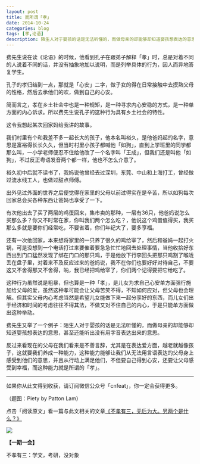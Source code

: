 ```yaml
---
layout: post
title: 而所谓「孝」
date: 2014-10-24
categories: blog
tags: [孝,论语]
description: 陌生人对于婴孩的话是无法听懂的，而做母亲的却能够却知道婴孩想表达的意思，甚至还能听出没有用字音表达出来的意思。
---
```


费先生说在读《论语》的时候，他看到孔子在跟弟子解释「孝」时，总是对着不同的人说着不同的话，并没有抽象地加以说明，而是列举具体的行为，因人而异地答复学生。

孔子的孝归结到一点，那就是「心安」二字，做子女的得在日常接触中去摸熟父母的性格，然后去承他们的欢，做到自己的心安。

简而言之，孝在乡土社会中也是一种规矩，是一种寻求内心安稳的方式，是一种单方面的内心诉求。所以费先生说孔子的这种行为具有乡土社会的特性。

这令我想起某次回家妈给我讲的故事。

我们村里有个和我差不多一起长大的孩子，他本名叫裕久，是他爸妈起的名字，意思是富裕得长长久久，但当时村里小孩子都喊他「如狗」，直到上学班里的同学都那么叫，一小学老师便忍不住给他改了一个名字叫「王成」，但我们还是叫他「如狗」，不过反正粤语发音两个都一样，他也不怎么介意了。

裕久初中后就不读书了，我妈说他曾经去过深圳，东莞、中山和上海打工，曾经做过流水线工人，也做过甜点师傅。

出外见过外面的世界之后便觉得在家里的父母以前过得实在是辛苦，所以如狗每次回家总会买各种东西让爸妈也享受了一下。

有次他出去了买了两层的鸡蛋回来，集市卖的那种，一层有36只，他爸妈说怎么买那么多？你又不时常在家，你叫我们两个怎么吃？，他说这个鸡蛋值得买，我买那么多就是要你们经常吃，不要省着，你们年纪大了，要多享福。

还有一次他回家，本来想将家里的一只养了很久的鸡给宰了，然后和爸妈一起打火锅，可是没想到一个电话打过来要催着要急急忙忙地回去处理事情，当他收拾好东西出到门口猛然发现了绑在门口的那只鸡，于是他放下行李回头把那只鸡割了喉咙丢在盘子里，对着来不及反应过来的爸妈说，我不在你们也要好好对待自己，不要这又不舍得那又不舍得，呐，我已经把鸡给宰了，你们两个记得要把它给吃了。

这种行为虽然说是粗暴，但也算是一种「孝」，是儿女为求自己心安单方面强行施加给父母的爱，虽然这种孝可能会让父母苦笑不得，不知如何应对，但父母也会理解。但其实父母内心考虑当然是希望儿女能做下来一起分享好的东西，而儿女们出于经济和时间的考虑往往不得其法，不做又对不住自己的内心，于是只能单方面做出这种举动。

费先生又举了一个例子：陌生人对于婴孩的话是无法听懂的，而做母亲的却能够却知道婴孩想表达的意思，甚至还能听出没有用字音表达出来的意思。

反过来看现在的父母在我们看来是不善言辞，尤其是在表达爱方面，越老就越像孩子，这就要我们养成一种能力，这种能力能够让我们从无法用言语表达的父母身上感受到他们的意思，并且从行动上满足他们，不但要自己得到心安，还要让父母感受到幸福，而这种能力就是所谓的「孝」。

----

如果你从此文得到收获，请订阅微信公众号「cnfeat」，你一定会获得更多。

（题图：Piety by Patton Lam）

点击「阅读原文」看一篇与此文相关的文章[《不孝有三，无后为大。另两个是什么？》](http://www.guokr.com/question/512436/)

![](http://cnfeat.qiniudn.com/signitrue-2014-09-28.jpg)

**【一期一会】**

不孝有三：学文，考研，没对象

